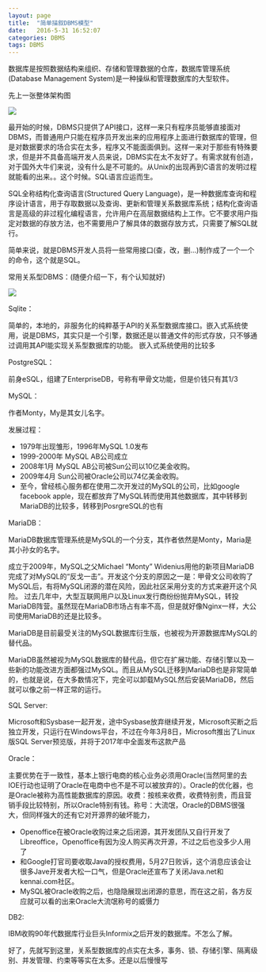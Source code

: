 ```yaml
---
layout: page
title:  "简单描叙DBMS模型"
date:   2016-5-31 16:52:07
categories: DBMS
tags: DBMS
---
```


数据库是按照数据结构来组织、存储和管理数据的仓库，数据库管理系统(Database Management System)是一种操纵和管理数据库的大型软件。

先上一张整体架构图

![][image-1]

最开始的时候，DBMS只提供了API接口，这样一来只有程序员能够直接面对DBMS，而普通用户只能在程序员开发出来的应用程序上面进行数据库的管理，但是对数据要求的场合实在太多，程序又不能面面俱到。这样一来对于那些有特殊要求，但是并不具备高端开发人员来说，DBMS实在太不友好了。有需求就有创造，对于国外大牛们来说，没有什么是不可能的。从Unix的出现再到C语言的发明过程就能看的出来。。这个时候。SQL语言应运而生。

SQL全称结构化查询语言(Structured Query Language)，是一种数据库查询和程序设计语言，用于存取数据以及查询、更新和管理关系数据库系统；结构化查询语言是高级的非过程化编程语言，允许用户在高层数据结构上工作。它不要求用户指定对数据的存放方法，也不需要用户了解具体的数据存放方式，只需要了解SQL就行。

简单来说，就是DBMS开发人员将一些常用接口(查，改，删...)制作成了一个一个的命令，这个就是SQL。



常用关系型DBMS：(随便介绍一下，有个认知就好)

![][image-2]

Sqlite：

  简单的，本地的，非服务化的纯粹基于API的关系型数据库接口。嵌入式系统使用，说是DBMS，其实只是一个引擎，数据还是以普通文件的形式存放，只不够通过调用其API能实现关系型数据库的功能。
  嵌入式系统使用的比较多

PostgreSQL：

前身eSQL，组建了EnterpriseDB，号称有甲骨文功能，但是价钱只有其1/3

MySQL：

作者Monty，My是其女儿名字。

发展过程：

- 1979年出现雏形，1996年MySQL 1.0发布
- 1999-2000年 MySQL AB公司成立
- 2008年1月 MySQL AB公司被Sun公司以10亿美金收购。
- 2009年4月 Sun公司被Oracle公司以74亿美金收购。
- 至今，曾经核心服务都在使用二次开发过的MySQL的公司，比如google facebook apple，现在都放弃了MySQL转而使用其他数据库，其中转移到MariaDB的比较多，转移到PosrgreSQL的也有

MariaDB：

MariaDB数据库管理系统是MySQL的一个分支，其作者依然是Monty，Maria是其小孙女的名字。

成立于2009年，MySQL之父Michael “Monty” Widenius用他的新项目MariaDB完成了对MySQL的“反戈一击”。开发这个分支的原因之一是：甲骨文公司收购了MySQL后，有将MySQL闭源的潜在风险，因此社区采用分支的方式来避开这个风险。 过去几年中，大型互联网用户以及Linux发行商纷纷抛弃MySQL，转投MariaDB阵营。虽然现在MariaDB市场占有率不高，但是就好像Nginx一样，大公司使用MariaDB的还是比较多。

MariaDB是目前最受关注的MySQL数据库衍生版，也被视为开源数据库MySQL的替代品。

MariaDB虽然被视为MySQL数据库的替代品，但它在扩展功能、存储引擎以及一些新的功能改进方面都强过MySQL。而且从MySQL迁移到MariaDB也是非常简单的，也就是说，在大多数情况下，完全可以卸载MySQL然后安装MariaDB，然后就可以像之前一样正常的运行。

SQL Server:

Microsoft和Sysbase一起开发，途中Sysbase放弃继续开发，Microsoft买断之后独立开发，只运行在Windows平台，不过在今年3月8日，Microsoft推出了Linux版SQL Server预览版，并将于2017年中全面发布这款产品

Oracle：

主要优势在于一致性，基本上银行电商的核心业务必须用Oracle(当然阿里的去IOE行动也证明了Oracle在电商中也不是不可以被放弃的）。Oracle的优化器，也是Oracle被称为高性能数据库的原因。收费：按核来收费，收费特别贵，而且营销手段比较特别，所以Oracle特别有钱。称号：大流氓，Oracle的DBMS很强大，但同样强大的还有它对开源界的破坏能力，

- Openoffice在被Oracle收购过来之后闭源，其开发团队又自行开发了Libreoffice，Openoffice有因为没人购买再次开源，不过之后也没多少人用了
- 和Google打官司要收取Java的授权费用，5月27日败诉，这个消息应该会让很多Jave开发者大松一口气，但是Oracle还宣布了关闭Java.net和kennai.com社区。
- MySQL被Oracle收购之后，也隐隐展现出闭源的意思，而在这之前，各方反应就可以看的出来Oracle大流氓称号的威慑力

DB2:

IBM收购90年代数据库行业巨头Informix之后开发的数据库。不怎么了解。

好了，先就写到这里，关系型数据库的点实在太多，事务、锁、存储引擎、隔离级别、并发管理、约束等等实在太多。还是以后慢慢写




[image-1]:	https://chenyanshan.github.io/img/linux/server/DBMS.jpg?raw=true
[image-2]:	https://chenyanshan.github.io/img/linux/server/SMBD%E5%B8%82%E5%9C%BA%E5%8D%A0%E6%9C%89%E7%8E%87.jpg?raw=true
